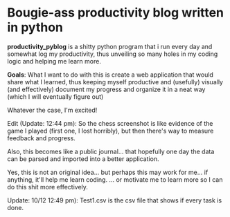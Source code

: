 # Bougie-ass productivity blog written in python

**productivity_pyblog** is a shitty python program that i run every day and somewhat log my productivity, thus unveiling so many holes in my coding logic and helping me learn more. 

**Goals**: What I want to do with this is create a web application that would share what I learned, thus keeping myself productive and (usefully) visually (and effectively) document my progress and organize it in a neat way (which I will eventually figure out)

Whatever the case, I'm excited!


Edit (Update: 12:44 pm):
So the chess screenshot is like evidence of the game I played (first one, I lost horribly), but then there's way to measure feedback and progress. 

Also, this becomes like a public journal... that hopefully one day the data can be parsed and imported into a better application. 

Yes, this is not an original idea... but perhaps this may work for me... if anything, it'll help me learn coding. ... or motivate me to learn more so I can do this shit more effectively.

Update: 10/12 12:49 pm):
Test1.csv is the csv file that shows if every task is done. 
